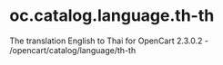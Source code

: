 # oc.catalog.language.th-th
The translation English to Thai for OpenCart 2.3.0.2 - /opencart/catalog/language/th-th
